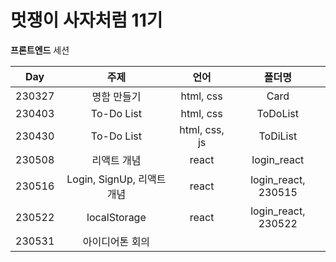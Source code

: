 # 멋쟁이 사자처럼 11기
**프론트엔드** 세션    

|Day|주제|언어|폴더명|
|:---:|:---:|:---:|:---:|
|230327|명함 만들기|html, css|Card|
|230403|To-Do List|html, css|ToDoList|
|230430|To-Do List|html, css, js|ToDiList|
|230508|리액트 개념|react|login_react|
|230516|Login, SignUp, 리액트 개념|react|login_react, 230515|
|230522|localStorage|react|login_react, 230522|
|230531|아이디어톤 회의|
